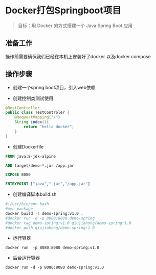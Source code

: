 # Docker打包Springboot项目

> 目标：用 Docker 的方式搭建一个 Java Spring Boot 应用


## 准备工作

操作前需要确保我们已经在本机上安装好了docker 以及docker compose


## 操作步骤

* 创建一个spring boot项目，引入web依赖

* 创建控制类测试使用

```java
@RestController
public class TestControler {
    @RequestMapping("/")
    String index(){
        return "hello docker";
    }
}
```

* 创建Dockerfile

```Dockerfile
FROM java:8-jdk-alpine

ADD target/demo-*.jar /app.jar

EXPOSE 8080

ENTRYPOINT ["java","-jar","/app.jar"]
```


* 创建编译脚本build.sh

```bash
#!/usr/bin/env bash 
#mvn package 
docker build -t demo-spring:v1.0 . 
#docker run -d -p 8080:8080 demo-spring 
#docker tag demo-spring:v1.0 qiujiahong/demo-spring:1.0 
#docker push qiujiahong/demo-spring:1.0
```

* 运行容器

```
docker run  -p 8080:8080 demo-spring:v1.0
```

* 后台运行容器

```
docker run -d -p 8080:8080 demo-spring:v1.0
```